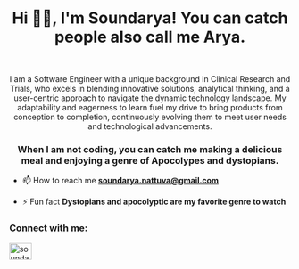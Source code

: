 <h1 align="center">Hi 👋🏾, I'm Soundarya! You can catch people also call me Arya.</h1><br>
<p align="center">I am a Software Engineer with a unique background in Clinical Research and Trials, who excels in blending innovative solutions, analytical thinking, and a user-centric approach to navigate the dynamic technology landscape. My adaptability and eagerness to learn fuel my drive to bring products from conception to completion, continuously evolving them to meet user needs and technological advancements.</p>

<h3 align="center"> When I am not coding, you can catch me making a delicious meal and enjoying a genre of Apocolypes and dystopians.</h3>

- 📫 How to reach me **soundarya.nattuva@gmail.com**

- ⚡ Fun fact **Dystopians and apocolyptic are my favorite genre to watch**

<h3 align="left">Connect with me:</h3>
<p align="left">
<a href="https://linkedin.com/in/soundarya nattuva" target="blank"><img align="center" src="https://raw.githubusercontent.com/rahuldkjain/github-profile-readme-generator/master/src/images/icons/Social/linked-in-alt.svg" alt="soundarya nattuva" height="30" width="40" /></a>
</p>
